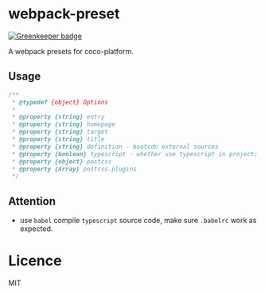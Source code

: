 # webpack-preset

[![Greenkeeper badge](https://badges.greenkeeper.io/coco-platform/webpack-preset.svg)](https://greenkeeper.io/)

A webpack presets for coco-platform.

## Usage

```javascript
/**
 * @typedef {object} Options
 *
 * @property {string} entry
 * @property {string} homepage
 * @property {string} target
 * @property {string} title
 * @property {string} definition - bootcdn external sources
 * @property {boolean} typescript - whether use typescript in project;
 * @property {object} postcss
 * @property {Array} postcss.plugins
 */
```

## Attention

- use `babel` compile `typescript` source code, make sure `.babelrc` work as expected.

# Licence

MIT
